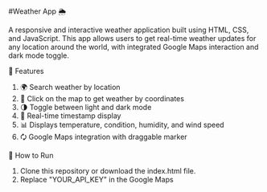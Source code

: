 #Weather App 🌦️

A responsive and interactive weather application built using HTML, CSS, and JavaScript. This app allows users to get real-time weather updates for any location around the world, with integrated Google Maps interaction and dark mode toggle.

🔧 Features
1. 🌍 Search weather by location
2. 📍 Click on the map to get weather by coordinates
3. 🌗 Toggle between light and dark mode
4. 🧒 Real-time timestamp display
5. 📊 Displays temperature, condition, humidity, and wind speed
6. 🗘️ Google Maps integration with draggable marker

🚀 How to Run
1. Clone this repository or download the index.html file.
2. Replace "YOUR_API_KEY" in the Google Maps <script> section with your Google Maps API key.
3. (Optional) Replace the WeatherAPI key f8eea84203ba414a8eb163514251907 with your own key from https://www.weatherapi.com/ for better reliability.
4. Open the index.html file in any modern web browser: double-click index.html

📆 API Used

👉 WeatherAPI – for current weather data
👉 Google Maps JavaScript API – for location interaction

📦 Dependencies

👉 Feather Icons (via CDN)
👉 Google Fonts (Roboto)
👉 Google Maps JavaScript API

📜 License
MIT License. Feel free to fork and modify!

Made with ❤️ by TARIQUL AMIN.
